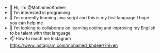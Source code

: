 - 👋 Hi, I’m @MohamedKhdeer
- 👀 I’m interested in programing
- 🌱 I’m currently learning java script and this is my first language I hope you can help me
- 💞️ I’m looking to collaborate on learning coding and improving my English to be talent with that language
- 📫 How to reach me Instagram
https://www.instagram.com/mohamed_khdeer/?hl=en
<!---
MohamedKhdeer/MohamedKhdeer is a ✨ special ✨ repository because its `README.md` (this file) appears on your GitHub profile.
You can click the Preview link to take a look at your changes.
--->
